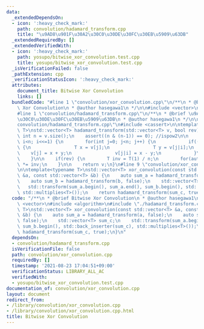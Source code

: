 ```yaml
---
data:
  _extendedDependsOn:
  - icon: ':heavy_check_mark:'
    path: convolution/hadamard_transform.cpp
    title: "\u9AD8\u901F\u30A2\u30C0\u30DE\u30FC\u30EB\u5909\u63DB"
  _extendedRequiredBy: []
  _extendedVerifiedWith:
  - icon: ':heavy_check_mark:'
    path: yosupo/bitwise_xor_convolution.test.cpp
    title: yosupo/bitwise_xor_convolution.test.cpp
  _isVerificationFailed: false
  _pathExtension: cpp
  _verificationStatusIcon: ':heavy_check_mark:'
  attributes:
    document_title: Bitwise Xor Convolution
    links: []
  bundledCode: "#line 1 \"convolution/xor_convolution.cpp\"\n/**\n * @brief Bitwise\
    \ Xor Convolution\n * @author hasegawa1\n */\n\n#include <vector>\n#include <algorithm>\n\
    #line 1 \"convolution/hadamard_transform.cpp\"\n/**\n * @brief \u9AD8\u901F\u30A2\
    \u30C0\u30DE\u30FC\u30EB\u5909\u63DB\n * @author hasegawa1\n */\n\n#line 7 \"\
    convolution/hadamard_transform.cpp\"\n#include <cassert>\n\ntemplate<typename\
    \ T>\nstd::vector<T> hadamard_transform(std::vector<T> v, bool rev) {\n    const\
    \ int n = v.size();\n    assert((n & (n-1)) == 0); //ispow2\n\n    for(int i=1;\
    \ i<n; i<<=1) {\n        for(int j=0; j<n; j++) {\n            if((i&j) == 0)\
    \ {\n                T x = v[j];\n                T y = v[j|i];\n            \
    \    v[j] = x + y;\n                v[j|i] = x - y;\n            }\n        }\n\
    \    }\n\n    if(rev) {\n        T inv = T(1) / n;\n        for(auto &e: v) e\
    \ *= inv;\n    }\n\n    return v;\n}\n#line 9 \"convolution/xor_convolution.cpp\"\
    \n\ntemplate<typename T>\nstd::vector<T> xor_convolution(const std::vector<T>\
    \ &a, const std::vector<T> &b) {\n    auto sum_a = hadamard_transform(a, false);\n\
    \    auto sum_b = hadamard_transform(b, false);\n    std::vector<T> sum_c;\n \
    \   std::transform(sum_a.begin(), sum_a.end(), sum_b.begin(), std::back_inserter(sum_c),\
    \ std::multiplies<T>());\n    return hadamard_transform(sum_c, true);\n}\n"
  code: "/**\n * @brief Bitwise Xor Convolution\n * @author hasegawa1\n */\n\n#include\
    \ <vector>\n#include <algorithm>\n#include \"./hadamard_transform.cpp\"\n\ntemplate<typename\
    \ T>\nstd::vector<T> xor_convolution(const std::vector<T> &a, const std::vector<T>\
    \ &b) {\n    auto sum_a = hadamard_transform(a, false);\n    auto sum_b = hadamard_transform(b,\
    \ false);\n    std::vector<T> sum_c;\n    std::transform(sum_a.begin(), sum_a.end(),\
    \ sum_b.begin(), std::back_inserter(sum_c), std::multiplies<T>());\n    return\
    \ hadamard_transform(sum_c, true);\n}\n"
  dependsOn:
  - convolution/hadamard_transform.cpp
  isVerificationFile: false
  path: convolution/xor_convolution.cpp
  requiredBy: []
  timestamp: '2021-08-23 17:04:51+09:00'
  verificationStatus: LIBRARY_ALL_AC
  verifiedWith:
  - yosupo/bitwise_xor_convolution.test.cpp
documentation_of: convolution/xor_convolution.cpp
layout: document
redirect_from:
- /library/convolution/xor_convolution.cpp
- /library/convolution/xor_convolution.cpp.html
title: Bitwise Xor Convolution
---
```

